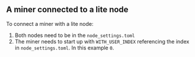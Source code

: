 ## A miner connected to a lite node

To connect a miner with a lite node:

1. Both nodes need to be in the `node_settings.toml`
2. The miner needs to start up with `WITH_USER_INDEX` referencing the index in `node_settings.toml`. In this example `0`.
